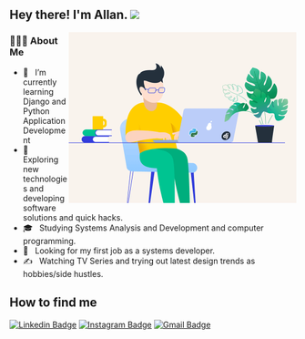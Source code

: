 <h2> Hey there! I'm Allan. <img src="https://github.com/souvikguria98/souvikguria98/blob/master/Hi.gif" width="25"></h2>
<img align="right" alt="GIF" src="https://github.com/allansbo/allansbo/blob/main/developer.gif?raw=true" width="400"/>
<h3> 👨🏻‍💻 About Me </h3>

- 🔭 &nbsp; I’m currently learning Django and Python Application Development
- 🤔 &nbsp; Exploring new technologies and developing software solutions and quick hacks.
- 🎓 &nbsp; Studying Systems Analysis and Development and computer programming.
- 💼 &nbsp; Looking for my first job as a systems developer.
- ✍️ &nbsp; Watching TV Series and trying out latest design trends as hobbies/side hustles.

<h2>How to find me</h2

[![Linkedin Badge](https://img.shields.io/badge/-allansbo-blue?style=for-the-badge&logo=Linkedin&link=https://www.linkedin.com/in/allansbo)](https://www.linkedin.com/in/allansbo)
[![Instagram Badge](https://img.shields.io/badge/-@allan.sbo-purple?style=for-the-badge&logo=instagram&logoColor=white&link=https://www.instagram.com/allan.sbo//)](https://www.instagram.com/allan.sbo/)
[![Gmail Badge](https://img.shields.io/badge/-92allan.s-c14438?style=for-the-badge&logo=Gmail&logoColor=white&link=mailto:92allan.s@gmail.com)](mailto:92allan.s@gmail.com)

<!---
allansbo/allansbo is a ✨ special ✨ repository because its `README.md` (this file) appears on your GitHub profile.
You can click the Preview link to take a look at your changes.
--->
